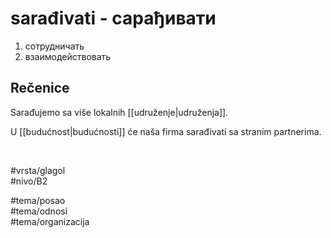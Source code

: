 # sarađivati - сарађивати

1. сотрудничать  
2. взаимодействовать

## Rečenice

Sarađujemo sa više lokalnih [[udruženje|udruženja]].

U [[budućnost|budućnosti]] će naša firma sarađivati sa stranim partnerima.

<br>

#vrsta/glagol  
#nivo/B2  

#tema/posao  
#tema/odnosi  
#tema/organizacija
